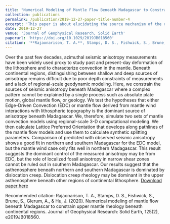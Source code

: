 ```yaml
---
title: "Numerical Modeling of Mantle Flow Beneath Madagascar to Constrain Upper Mantle Rheology Beneath Continental Regions"
collection: publications
permalink: /publication/2019-12-27-paper-title-number-4
excerpt: 'This paper is about elucidating the source mechanism of the observed complex azimuthal seismic anisotropy beneath Madagascar. This study yields better understanding of mantle flow beneath Madagascar and the mantle rheology beneath continetal regions.'
date: 2019-12-27
venue: 'Journal of Geophysical Research, Solid Earth'
paperurl: 'https://doi.org/10.1029/2019JB018560'
citation: '**Rajaonarison, T. A.**, Stamps, D. S., Fishwick, S., Brune, S., Glerum, A., & Hu, J. (2020). Numerical modeling of mantle flow beneath Madagascar to constrain upper mantle rheology beneath continental regions. Journal of Geophysical Research: Solid Earth, 125(2), e2019JB018560.'
---
```

Over the past few decades, azimuthal seismic anisotropy measurements have been widely used proxy to study past and present-day deformation of the lithosphere and to characterize convection in the mantle. Beneath continental regions, distinguishing between shallow and deep sources of anisotropy remains difficult due to poor depth constraints of measurements and a lack of regional-scale geodynamic modeling. Here, we constrain the sources of seismic anisotropy beneath Madagascar where a complex pattern cannot be explained by a single process such as absolute plate motion, global mantle flow, or geology. We test the hypotheses that either Edge-Driven Convection (EDC) or mantle flow derived from mantle wind interactions with lithospheric topography is the dominant source of anisotropy beneath Madagascar. We, therefore, simulate two sets of mantle convection models using regional-scale 3-D computational modeling. We then calculate Lattice Preferred Orientation that develops along pathlines of the mantle flow models and use them to calculate synthetic splitting parameters. Comparison of predicted with observed seismic anisotropy shows a good fit in northern and southern Madagascar for the EDC model, but the mantle wind case only fits well in northern Madagascar. This result suggests the dominant control of the measured anisotropy may be from EDC, but the role of localized fossil anisotropy in narrow shear zones cannot be ruled out in southern Madagascar. Our results suggest that the asthenosphere beneath northern and southern Madagascar is dominated by dislocation creep. Dislocation creep rheology may be dominant in the upper asthenosphere beneath other regions of continental lithosphere.
[Download paper here](http://trajaona.github.io/files/Rajaonarison_etal_2020.pdf)

Recommended citation: Rajaonarison, T. A., Stamps, D. S., Fishwick, S., Brune, S., Glerum, A., & Hu, J. (2020). Numerical modeling of mantle flow beneath Madagascar to constrain upper mantle rheology beneath continental regions. Journal of Geophysical Research: Solid Earth, 125(2), e2019JB018560.
